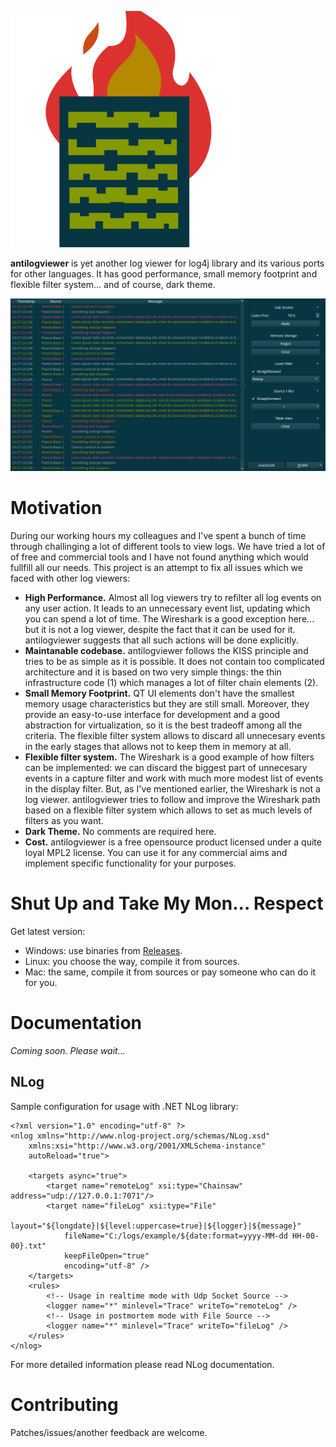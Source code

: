 ![antilogviewer logo](res/logo.svg)

**antilogviewer** is yet another log viewer for log4j library and its various ports for other languages.
It has good performance, small memory footprint and flexible filter system... and of course, dark theme.

![antilogviewer mainscreen](res/main.png)


Motivation
==========

During our working hours my colleagues and I've spent a bunch of time through challinging a lot of different tools to view logs.
We have tried a lot of of free and commercial tools and I have not found anything which would fullfill all our needs.
This project is an attempt to fix all issues which we faced with other log viewers:

* **High Performance.**
  Almost all log viewers try to refilter all log events on any user action.
  It leads to an unnecessary event list, updating which you can spend a lot of time.
The Wireshark is a good exception here... but it is not a log viewer, despite the fact that it can be used for it.
  antilogviewer suggests that all such actions will be done explicitly.
* **Maintanable codebase.**
  antilogviewer follows the KISS principle and tries to be as simple as it is possible.
  It does not contain too complicated architecture and it is based on two very simple things: the thin infrastructure code (1) which manages a lot of filter chain elements (2).
* **Small Memory Footprint.**
  QT UI elements don't have the smallest memory usage characteristics but they are still small.
  Moreover, they provide an easy-to-use interface for development and a good abstraction for virtualization, so it is the best tradeoff among all the criteria.
  The flexible filter system allows to discard all unnecesary events in the early stages that allows not to keep them in memory at all.
* **Flexible filter system.**
  The Wireshark is a good example of how filters can be implemented: we can discard the biggest part of unnecesary events in a capture filter and work with much more modest list of events in the display filter.
  But, as I've mentioned earlier, the Wireshark is not a log viewer.
  antilogviewer tries to follow and improve the Wireshark path based on a flexible filter system which allows to set as much levels of filters as you want.
* **Dark Theme.**
  No comments are required here.
* **Cost.**
  antilogviewer is a free opensource product licensed under a quite loyal MPL2 license.
  You can use it for any commercial aims and implement specific functionality for your purposes.


Shut Up and Take My Mon... Respect
==================================

Get latest version:

- Windows: use binaries from [Releases](https://github.com/anticodeninja/antilogviewer/releases/download/latest/antilogviewer.zip).
- Linux: you choose the way, compile it from sources.
- Mac: the same, compile it from sources or pay someone who can do it for you.


Documentation
=============

*Coming soon. Please wait...*

NLog
----

Sample configuration for usage with .NET NLog library:

    <?xml version="1.0" encoding="utf-8" ?>
    <nlog xmlns="http://www.nlog-project.org/schemas/NLog.xsd"
        xmlns:xsi="http://www.w3.org/2001/XMLSchema-instance"
        autoReload="true">

        <targets async="true">
            <target name="remoteLog" xsi:type="Chainsaw" address="udp://127.0.0.1:7071"/>
            <target name="fileLog" xsi:type="File"
                layout="${longdate}|${level:uppercase=true}|${logger}|${message}"
                fileName="C:/logs/example/${date:format=yyyy-MM-dd HH-00-00}.txt"
                keepFileOpen="true"
                encoding="utf-8" />
        </targets>
        <rules>
            <!-- Usage in realtime mode with Udp Socket Source -->
            <logger name="*" minlevel="Trace" writeTo="remoteLog" />
            <!-- Usage in postmortem mode with File Source -->
            <logger name="*" minlevel="Trace" writeTo="fileLog" />
        </rules>
    </nlog>

For more detailed information please read NLog documentation.


Contributing
============

Patches/issues/another feedback are welcome.
